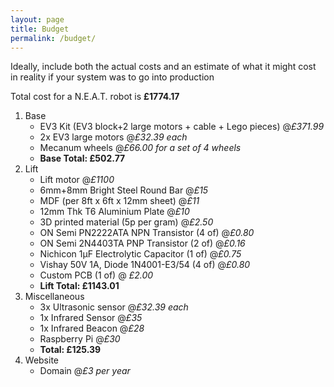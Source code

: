 ```yaml
---
layout: page
title: Budget
permalink: /budget/
---
```


Ideally, include both the actual costs and an estimate of what it might
cost in reality if your system was to go into production

Total cost for a N.E.A.T. robot is **£1774.17**

1. Base
    * EV3 Kit (EV3 block+2 large motors + cable + Lego pieces) @_£371.99_
    * 2x EV3 large motors @_£32.39 each_
    * Mecanum wheels @_£66.00 for a set of 4 wheels_
    * **Base Total: £502.77**
2. Lift
    * Lift motor @_£1100_
    * 6mm+8mm Bright Steel Round Bar @_£15_
    * MDF (per 8ft x 6ft x 12mm sheet) @_£11_
    * 12mm Thk T6 Aluminium Plate @_£10_
    * 3D printed material (5p per gram) @_£2.50_
    * ON Semi PN2222ATA NPN Transistor (4 of) @_£0.80_
    * ON Semi 2N4403TA PNP Transistor (2 of) @_£0.16_
    * Nichicon 1μF Electrolytic Capacitor (1 of) @_£0.75_
    * Vishay 50V 1A, Diode 1N4001-E3/54 (4 of) @_£0.80_
    * Custom PCB (1 of) @ _£2.00_
    * **Lift Total: £1143.01**
3. Miscellaneous
    * 3x Ultrasonic sensor @_£32.39 each_
    * 1x Infrared Sensor @_£35_
    * 1x Infrared Beacon @_£28_
    * Raspberry Pi @_£30_
    * **Total: £125.39**
4. Website
    * Domain @_£3 per year_
